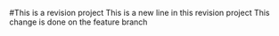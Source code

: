 #This is a revision project
This is a new line in this revision project
This change is done on the feature branch